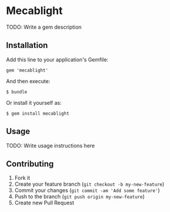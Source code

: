 # Mecablight

TODO: Write a gem description

## Installation

Add this line to your application's Gemfile:

    gem 'mecablight'

And then execute:

    $ bundle

Or install it yourself as:

    $ gem install mecablight

## Usage

TODO: Write usage instructions here

## Contributing

1. Fork it
2. Create your feature branch (`git checkout -b my-new-feature`)
3. Commit your changes (`git commit -am 'Add some feature'`)
4. Push to the branch (`git push origin my-new-feature`)
5. Create new Pull Request
